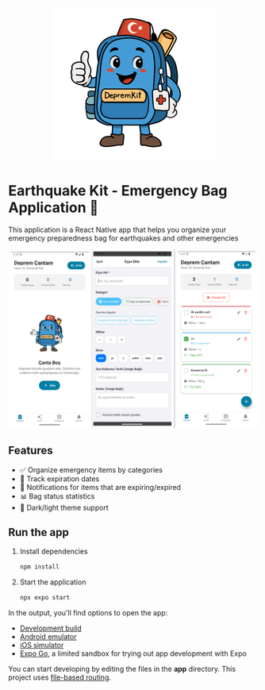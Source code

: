 <div align="center">
  <img src="assets/images/readme.png" alt="Welcome" />
</div>

# Earthquake Kit - Emergency Bag Application 🎒

This application is a React Native app that helps you organize your emergency preparedness bag for earthquakes and other emergencies

<div align="center">
   <img src="screenshots/screenshot-collage.png">
</div>

## Features

- ✅ Organize emergency items by categories
- 📅 Track expiration dates
- 🔔 Notifications for items that are expiring/expired
- 📊 Bag status statistics
- 🌙 Dark/light theme support

## Run the app 

1. Install dependencies

   ```bash
   npm install
   ```

2. Start the application

   ```bash
   npx expo start
   ```

In the output, you'll find options to open the app:

- [Development build](https://docs.expo.dev/develop/development-builds/introduction/)
- [Android emulator](https://docs.expo.dev/workflow/android-studio-emulator/)
- [iOS simulator](https://docs.expo.dev/workflow/ios-simulator/)
- [Expo Go](https://expo.dev/go), a limited sandbox for trying out app development with Expo

You can start developing by editing the files in the **app** directory. This project uses [file-based routing](https://docs.expo.dev/router/introduction).

